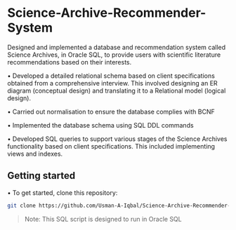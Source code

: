 # Science-Archive-Recommender-System
Designed and implemented a database and recommendation system called Science Archives, in Oracle SQL, to provide users with scientific literature recommendations based on their interests. 

• Developed a detailed relational schema based on client specifications obtained from a comprehensive interview. This involved designing an ER diagram (conceptual design) and translating it to a Relational model (logical design).

• Carried out normalisation to ensure the database complies with BCNF

• Implemented the database schema using SQL DDL commands

• Developed SQL queries to support various stages of the Science Archives functionality based on client specifications. This included implementing views and indexes.

## Getting started

• To get started, clone this repository:

```bash
git clone https://github.com/Usman-A-Iqbal/Science-Archive-Recommender-System
```
> Note: This SQL script is designed to run in Oracle SQL
> 

